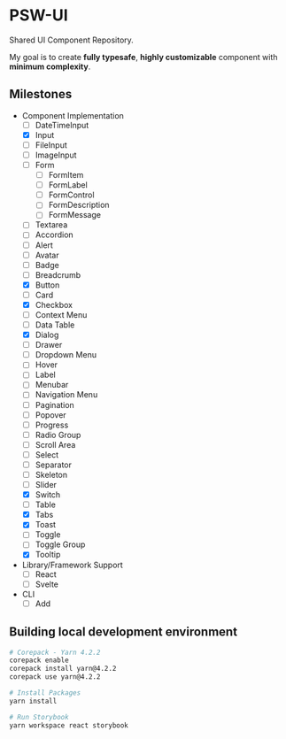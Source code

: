 # PSW-UI

Shared UI Component Repository.

My goal is to create **fully typesafe**, **highly customizable** component with **minimum complexity**.

## Milestones

- Component Implementation
  - [ ] DateTimeInput
  - [x] Input
  - [ ] FileInput
  - [ ] ImageInput
  - [ ] Form
    - [ ] FormItem
    - [ ] FormLabel
    - [ ] FormControl
    - [ ] FormDescription
    - [ ] FormMessage
  - [ ] Textarea
  - [ ] Accordion
  - [ ] Alert
  - [ ] Avatar
  - [ ] Badge
  - [ ] Breadcrumb
  - [x] Button
  - [ ] Card
  - [x] Checkbox
  - [ ] Context Menu
  - [ ] Data Table
  - [x] Dialog
  - [ ] Drawer
  - [ ] Dropdown Menu
  - [ ] Hover
  - [ ] Label
  - [ ] Menubar
  - [ ] Navigation Menu
  - [ ] Pagination
  - [ ] Popover
  - [ ] Progress
  - [ ] Radio Group
  - [ ] Scroll Area
  - [ ] Select
  - [ ] Separator
  - [ ] Skeleton
  - [ ] Slider
  - [x] Switch
  - [ ] Table
  - [x] Tabs
  - [x] Toast
  - [ ] Toggle
  - [ ] Toggle Group
  - [x] Tooltip
- Library/Framework Support
  - [ ] React
  - [ ] Svelte
- CLI
  - [ ] Add

## Building local development environment

```bash
# Corepack - Yarn 4.2.2
corepack enable
corepack install yarn@4.2.2
corepack use yarn@4.2.2

# Install Packages
yarn install

# Run Storybook
yarn workspace react storybook
```
